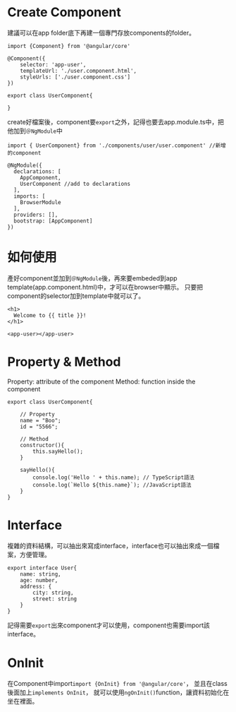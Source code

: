 # Create Component
建議可以在app folder底下再建一個專門存放components的folder。
```
import {Component} from '@angular/core'

@Component({
    selector: 'app-user',
    templateUrl: './user.component.html',
    styleUrls: ['./user.component.css']
})

export class UserComponent{

}
```

create好檔案後，component要`export`之外，記得也要去app.module.ts中，把他加到`＠NgModule`中
```
import { UserComponent} from './components/user/user.component' //新增的component

@NgModule({
  declarations: [
    AppComponent,
    UserComponent //add to declarations
  ],
  imports: [
    BrowserModule
  ],
  providers: [],
  bootstrap: [AppComponent]
})
```

# 如何使用
產好component並加到`＠NgModule`後，再來要embeded到app template(app.component.html)中，才可以在browser中顯示。
只要把component的selector加到template中就可以了。
```
<h1>
  Welcome to {{ title }}!
</h1>

<app-user></app-user>
```

# Property & Method
Property: attribute of the component
Method: function inside the component
```
export class UserComponent{

    // Property
    name = "Boo";
    id = "5566";

    // Method
    constructor(){
        this.sayHello();
    }

    sayHello(){
        console.log('Hello ' + this.name); // TypeScript語法
        console.log(`Hello ${this.name}`); //JavaScript語法
    }
}
```

# Interface
複雜的資料結構，可以抽出來寫成interface，interface也可以抽出來成一個檔案，方便管理。
```
export interface User{
    name: string,
    age: number,
    address: {
        city: string,
        street: string
    }
}
```
記得需要`export`出來component才可以使用，component也需要import該interface。

# OnInit
在Component中import`import {OnInit} from '@angular/core'`，
並且在class後面加上`implements OnInit`，
就可以使用`ngOnInit()`function，讓資料初始化在坐在裡面。
